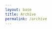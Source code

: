 ```yaml
---
layout: base
title: Archive
permalink: /archive
---
```


<div id="archive" class="row"></div>

<link href="/assets/stylesheets/card.css" rel="stylesheet" />
<script src="https://cdnjs.cloudflare.com/ajax/libs/react/15.6.1/react.min.js"></script>
<script src="https://cdnjs.cloudflare.com/ajax/libs/react/15.6.1/react-dom.min.js"></script>
<script src="/assets/javascripts/components/cardview.js"></script>
<script src="/assets/javascripts/archive.js"></script>
<script>
function setCardview(){
  getAchiveName()
  .then(function(archiveName){
    return getPostMetaData(archiveName);
  })
  .then(function(posts){
    ReactDOM.render(
      React.createElement(CardContainer,{'posts': posts}),
      document.querySelector('#archive')
    );
  })
  .fail(function(msg){
    ReactDOM.render(
      React.DOM.h1({'className':'text-muted text-center'}, msg),
      document.querySelector('#archive')
    );
  });
}
$(function(){
  window.addEventListener('hashchange', setCardview, false);
  setCardview();
});
</script>
